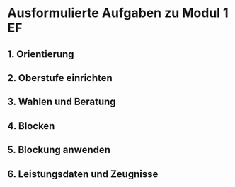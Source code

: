 # Ausformulierte Aufgaben zu Modul 1 EF

## 1. Orientierung

## 2. Oberstufe einrichten

## 3. Wahlen und Beratung

## 4. Blocken

## 5. Blockung anwenden

## 6. Leistungsdaten und Zeugnisse